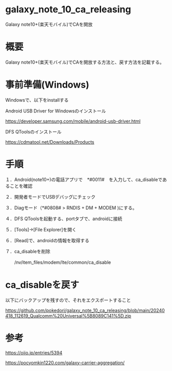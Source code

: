 # galaxy_note_10_ca_releasing
Galaxy note10+(楽天モバイル)でCAを開放

# 概要
Galaxy note10+(楽天モバイル)でCAを開放する方法と、戻す方法を記載する。

# 事前準備(Windows)
Windowsで、以下をinstallする


Android USB Driver for Windowsのインストール

https://developer.samsung.com/mobile/android-usb-driver.html


DFS QToolsのインストール

https://cdmatool.net/Downloads/Products


# 手順

１．Android(note10+)の電話アプリで　*#0011#　を入力して、ca_disableであることを確認

２．開発者モードでUSBデバッグにチェック

３．Diagモード（*#0808# > RNDIS + DM + MODEM )にする。

４．DFS QToolsを起動する、portタブで、androidに接続

５．[Tools]→[File Explorer]を開く

６．[Read]で、androidの情報を取得する

７．ca_disableを削除

　　/nv/item_files/modem/lte/common/ca_disable

# ca_disableを戻す

以下にバックアップを残すので、それをエクスポートすること

https://github.com/pokedori/galaxy_note_10_ca_releasing/blob/main/20240418_112619_Qualcomm%20Universal%5B8089C141%5D.zip

# 参考

https://oiio.jp/entries/5394

https://pocyomkin1220.com/galaxy-carrier-aggregation/

